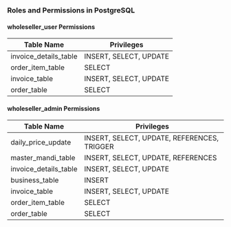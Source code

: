 ### Roles and Permissions in PostgreSQL

#### **wholeseller_user Permissions**

| Table Name              | Privileges         |
|-------------------------|--------------------|
| invoice_details_table   | INSERT, SELECT, UPDATE |
| order_item_table        | SELECT |
| invoice_table           | INSERT, SELECT, UPDATE |
| order_table             | SELECT |

#### **wholeseller_admin Permissions**

| Table Name              | Privileges         |
|-------------------------|--------------------|
| daily_price_update      | INSERT, SELECT, UPDATE, REFERENCES, TRIGGER |
| master_mandi_table      | INSERT, SELECT, UPDATE, REFERENCES |
| invoice_details_table   | INSERT, SELECT, UPDATE |
| business_table          | INSERT |
| invoice_table           | INSERT, SELECT, UPDATE |
| order_item_table        |SELECT|
| order_table             |SELECT|

